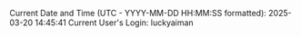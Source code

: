 Current Date and Time (UTC - YYYY-MM-DD HH:MM:SS formatted): 2025-03-20 14:45:41
Current User's Login: luckyaiman
